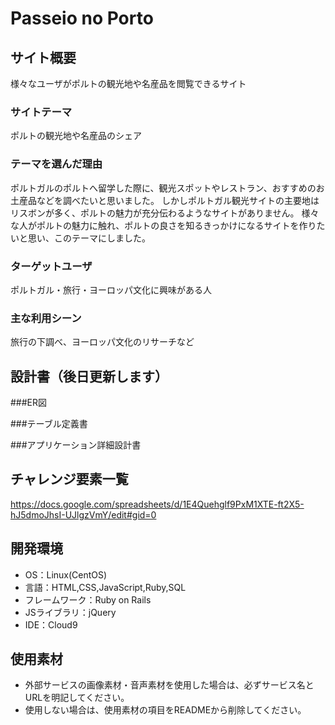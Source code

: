 # Passeio no Porto

## サイト概要
様々なユーザがポルトの観光地や名産品を閲覧できるサイト

### サイトテーマ
ポルトの観光地や名産品のシェア

### テーマを選んだ理由
ポルトガルのポルトへ留学した際に、観光スポットやレストラン、おすすめのお土産品などを調べたいと思いました。
しかしポルトガル観光サイトの主要地はリスボンが多く、ポルトの魅力が充分伝わるようなサイトがありません。
様々な人がポルトの魅力に触れ、ポルトの良さを知るきっかけになるサイトを作りたいと思い、このテーマにしました。

### ターゲットユーザ
ポルトガル・旅行・ヨーロッパ文化に興味がある人

### 主な利用シーン
旅行の下調べ、ヨーロッパ文化のリサーチなど

## 設計書（後日更新します）
###ER図

###テーブル定義書

###アプリケーション詳細設計書

## チャレンジ要素一覧
<https://docs.google.com/spreadsheets/d/1E4Quehglf9PxM1XTE-ft2X5-hJ5dmoJhsI-UJlgzVmY/edit#gid=0>

## 開発環境
- OS：Linux(CentOS)
- 言語：HTML,CSS,JavaScript,Ruby,SQL
- フレームワーク：Ruby on Rails
- JSライブラリ：jQuery
- IDE：Cloud9

## 使用素材
- 外部サービスの画像素材・音声素材を使用した場合は、必ずサービス名とURLを明記してください。
- 使用しない場合は、使用素材の項目をREADMEから削除してください。